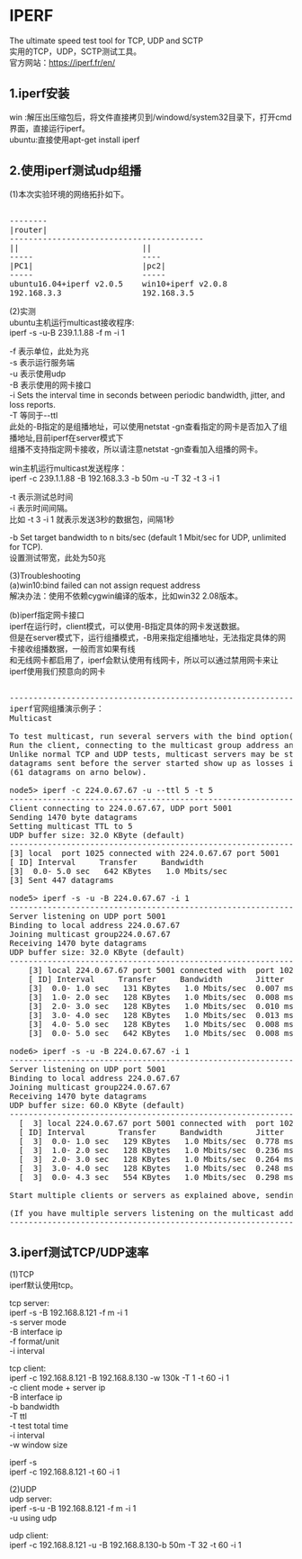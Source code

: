 # IPERF    
The ultimate speed test tool for TCP, UDP and SCTP    
实用的TCP，UDP，SCTP测试工具。    
官方网站：https://iperf.fr/en/    
  
## 1.iperf安装  
win :解压出压缩包后，将文件直接拷贝到/windowd/system32目录下，打开cmd界面，直接运行iperf。      
ubuntu:直接使用apt-get install iperf    
    
## 2.使用iperf测试udp组播    
(1)本次实验环境的网络拓扑如下。    
<pre>  
--------    
|router|    
-----------------------------------------    
||                          ||      
-----                       ----      
|PC1|                       |pc2|      
-----                       -----      
ubuntu16.04+iperf v2.0.5    win10+iperf v2.0.8      
192.168.3.3                 192.168.3.5      
</pre>  
    
(2)实测    
ubuntu主机运行multicast接收程序:    
iperf -s -u-B 239.1.1.88  -f m  -i  1      
    
-f 表示单位，此处为兆    
-s 表示运行服务端    
-u 表示使用udp    
-B 表示使用的网卡接口    
-i Sets the interval time in seconds between periodic bandwidth, jitter, and loss reports.    
-T 等同于--ttl    
此处的-B指定的是组播地址，可以使用netstat -gn查看指定的网卡是否加入了组播地址,目前iperf在server模式下    
组播不支持指定网卡接收，所以请注意netstat -gn查看加入组播的网卡。    
    
win主机运行multicast发送程序：    
iperf -c 239.1.1.88 -B 192.168.3.3 -b 50m -u -T 32 -t 3 -i 1    
    
    
-t 表示测试总时间    
-i 表示时间间隔。    
比如 -t 3 -i 1 就表示发送3秒的数据包，间隔1秒    
    
-b Set target bandwidth to n bits/sec (default 1 Mbit/sec for UDP, unlimited for TCP).    
 设置测试带宽，此处为50兆      
    
    
(3)Troubleshooting    
(a)win10:bind failed can not assign request address    
解决办法：使用不依赖cygwin编译的版本，比如win32 2.08版本。    
    
(b)iperf指定网卡接口    
iperf在运行时，client模式，可以使用-B指定具体的网卡发送数据。    
但是在server模式下，运行组播模式，-B用来指定组播地址，无法指定具体的网卡接收组播数据，一般而言如果有线  
和无线网卡都启用了，iperf会默认使用有线网卡，所以可以通过禁用网卡来让iperf使用我们预意向的网卡    
    
<pre>  
-------------------------------------------------------------------------------------------    
iperf官网组播演示例子：    
Multicast    
    
To test multicast, run several servers with the bind option(-B, --bind)set to the multicast group address.    
Run the client, connecting to the multicast group address and setting the TTL (-T, --ttl) as needed.     
Unlike normal TCP and UDP tests, multicast servers may be started after the client. In that case,     
datagrams sent before the server started show up as losses in the first periodic report     
(61 datagrams on arno below).    
    
node5> iperf -c 224.0.67.67 -u --ttl 5 -t 5    
------------------------------------------------------------    
Client connecting to 224.0.67.67, UDP port 5001    
Sending 1470 byte datagrams    
Setting multicast TTL to 5    
UDP buffer size: 32.0 KByte (default)    
------------------------------------------------------------    
[3] local <IP Addr node5> port 1025 connected with 224.0.67.67 port 5001      
[ ID] Interval     Transfer     Bandwidth      
[3]  0.0- 5.0 sec   642 KBytes   1.0 Mbits/sec      
[3] Sent 447 datagrams      
    
node5> iperf -s -u -B 224.0.67.67 -i 1    
------------------------------------------------------------    
Server listening on UDP port 5001    
Binding to local address 224.0.67.67    
Joining multicast group224.0.67.67      
Receiving 1470 byte datagrams    
UDP buffer size: 32.0 KByte (default)    
------------------------------------------------------------    
	[3] local 224.0.67.67 port 5001 connected with <IP Addr node5> port 1025      
	[ ID] Interval     Transfer     Bandwidth       Jitter   Lost/Total Datagrams      
	[3]  0.0- 1.0 sec   131 KBytes   1.0 Mbits/sec  0.007 ms    0/   91 (0%)      
	[3]  1.0- 2.0 sec   128 KBytes   1.0 Mbits/sec  0.008 ms    0/   89 (0%)      
	[3]  2.0- 3.0 sec   128 KBytes   1.0 Mbits/sec  0.010 ms    0/   89 (0%)      
	[3]  3.0- 4.0 sec   128 KBytes   1.0 Mbits/sec  0.013 ms    0/   89 (0%)      
	[3]  4.0- 5.0 sec   128 KBytes   1.0 Mbits/sec  0.008 ms    0/   89 (0%)      
	[3]  0.0- 5.0 sec   642 KBytes   1.0 Mbits/sec  0.008 ms    0/  447 (0%)      
    
node6> iperf -s -u -B 224.0.67.67 -i 1    
------------------------------------------------------------    
Server listening on UDP port 5001    
Binding to local address 224.0.67.67    
Joining multicast group224.0.67.67      
Receiving 1470 byte datagrams    
UDP buffer size: 60.0 KByte (default)    
------------------------------------------------------------    
  [  3] local 224.0.67.67 port 5001 connected with <IP Addr node5> port 1025      
  [ ID] Interval       Transfer     Bandwidth       Jitter   Lost/Total Datagrams      
  [  3]  0.0- 1.0 sec   129 KBytes   1.0 Mbits/sec  0.778 ms   61/  151 (40%)      
  [  3]  1.0- 2.0 sec   128 KBytes   1.0 Mbits/sec  0.236 ms    0/   89 (0%)      
  [  3]  2.0- 3.0 sec   128 KBytes   1.0 Mbits/sec  0.264 ms    0/   89 (0%)      
  [  3]  3.0- 4.0 sec   128 KBytes   1.0 Mbits/sec  0.248 ms    0/   89 (0%)      
  [  3]  0.0- 4.3 sec   554 KBytes   1.0 Mbits/sec  0.298 ms   61/  447 (14%)      
    
Start multiple clients or servers as explained above, sending data to the same multicast server.  
  
(If you have multiple servers listening on the multicast address, each of the servers will be getting the data)    
------------------------------------------------------------    
</pre>  
  
## 3.iperf测试TCP/UDP速率    
(1)TCP  
iperf默认使用tcp。  
  
tcp server:  
iperf -s -B 192.168.8.121  -f m  -i  1    
-s server mode   
-B interface ip   
-f format/unit   
-i interval   
  
tcp client:  
iperf -c 192.168.8.121 -B 192.168.8.130 -w 130k  -T 1  -t 60 -i 1    
-c client mode + server ip   
-B interface ip   
-b bandwidth   
-T ttl  
-t test total time   
-i interval  
-w window size   
  
iperf -s  
iperf -c 192.168.8.121 -t 60 -i 1    
  
(2)UDP  
udp server:    
iperf -s-u  -B 192.168.8.121  -f m  -i  1    
-u using udp  
  
udp client:    
iperf -c 192.168.8.121 -u -B 192.168.8.130-b 50m  -T 32 -t 60 -i 1    
